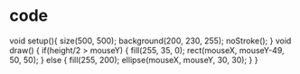 # code

void setup(){
  size(500, 500);
  background(200, 230, 255);
  noStroke();
  }
void draw() {
  if(height/2 > mouseY) {
  fill(255, 35, 0);
  rect(mouseX, mouseY-49, 50, 50); 
  } else {
  fill(255, 200);
  ellipse(mouseX, mouseY, 30, 30);
  }
}
